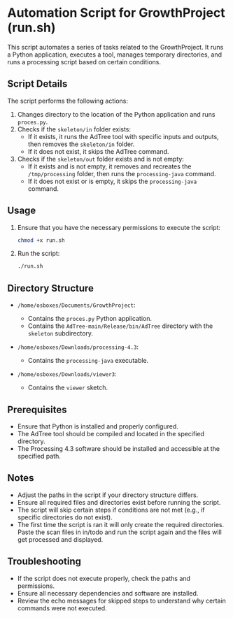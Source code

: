 # Automation Script for GrowthProject (run.sh)

This script automates a series of tasks related to the GrowthProject. It runs a Python application, executes a tool, manages temporary directories, and runs a processing script based on certain conditions.

## Script Details

The script performs the following actions:
1. Changes directory to the location of the Python application and runs `proces.py`.
2. Checks if the `skeleton/in` folder exists:
   - If it exists, it runs the AdTree tool with specific inputs and outputs, then removes the `skeleton/in` folder.
   - If it does not exist, it skips the AdTree command.
3. Checks if the `skeleton/out` folder exists and is not empty:
   - If it exists and is not empty, it removes and recreates the `/tmp/processing` folder, then runs the `processing-java` command.
   - If it does not exist or is empty, it skips the `processing-java` command.

## Usage

1. Ensure that you have the necessary permissions to execute the script:
    ```bash
    chmod +x run.sh
    ```

2. Run the script:
    ```bash
    ./run.sh
    ```

## Directory Structure

- `/home/osboxes/Documents/GrowthProject`:
  - Contains the `proces.py` Python application.
  - Contains the `AdTree-main/Release/bin/AdTree` directory with the `skeleton` subdirectory.

- `/home/osboxes/Downloads/processing-4.3`:
  - Contains the `processing-java` executable.

- `/home/osboxes/Downloads/viewer3`:
  - Contains the `viewer` sketch.

## Prerequisites

- Ensure that Python is installed and properly configured.
- The AdTree tool should be compiled and located in the specified directory.
- The Processing 4.3 software should be installed and accessible at the specified path.

## Notes

- Adjust the paths in the script if your directory structure differs.
- Ensure all required files and directories exist before running the script.
- The script will skip certain steps if conditions are not met (e.g., if specific directories do not exist).
- The first time the script is ran it will only create the required directories. Paste the scan files in in/todo and run the script again and the files will get processed and displayed.

## Troubleshooting

- If the script does not execute properly, check the paths and permissions.
- Ensure all necessary dependencies and software are installed.
- Review the echo messages for skipped steps to understand why certain commands were not executed.
